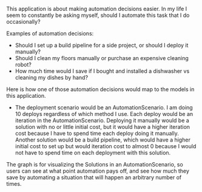 This application is about making automation decisions easier. In my life I seem to constantly be asking myself, should I automate this task that I do occasionally? 

Examples of automation decisions:

* Should I set up a build pipeline for a side project, or should I deploy it manually?
* Should I clean my floors manually or purchase an expensive cleaning robot?
* How much time would I save if I bought and installed a dishwasher vs cleaning my dishes by hand?

Here is how one of those automation decisions would map to the models in this application.

* The deployment scenario would be an AutomationScenario. I am doing 10 deploys regardless of which method I use. Each deploy would be an iteration in the AutomationScenario. Deploying it manually would be a solution with no or little initial cost, but it would have a higher iteration cost because I have to spend time each deploy doing it manually. Another solution would be a build pipeline, which would have a higher initial cost to set up but would iteration cost to almost 0 because I would not have to spend time on each deployment with this solution. 

The graph is for visualizing the Solutions in an AutomationScenario, so users can see at what point automation pays off, and see how much they save by automating a situation that will happen an arbitrary number of times.

